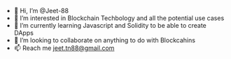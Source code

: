 - 👋 Hi, I’m @Jeet-88
- 👀 I’m interested in Blockchain Techbology and all the potential use cases
- 🌱 I’m currently learning Javascript and Solidity to be able to create DApps
- 💞️ I’m looking to collaborate on anything to do with Blockcahins
- 📫 Reach me jeet.tn88@gmail.com

<!---
Jeet-88/Jeet-88 is a ✨ special ✨ repository because its `README.md` (this file) appears on your GitHub profile.
You can click the Preview link to take a look at your changes.
--->
